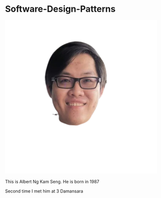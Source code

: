# Software-Design-Patterns

![headshot](20231104_001212-removebg-preview.png)

This is Albert Ng Kam Seng. He is born in 1987


Second time I met him at 3 Damansara
